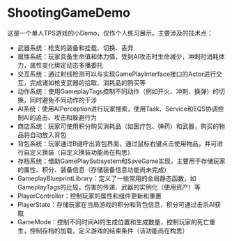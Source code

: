 # ShootingGameDemo
这是一个单人TPS游戏的小Demo，仅作个人练习展示。主要涉及的技术点：
- 武器系统：枪支的装备和挂载、切换、丢弃
- 属性系统：玩家具备生命值和体力值，受到AI攻击时生命减少，冲刺时消耗体力，属性变化绑定动态多播委托
- 交互系统：通过射线检测可以与实现GamePlayInterface接口的Actor进行交互，完成诸如枪支武器的拾取、消耗品的购买等
- 动作系统：使用GameplayTags控制不同动作（例如开火、冲刺、换弹）的切换，同时避免不同动作的干涉
- AI系统：使用AIPerception进行玩家搜索，使用Task、Service和EQS协调控制AI的追击、攻击和躲避行为
- 商店系统：玩家可使用积分购买消耗品（如医疗包、弹药）和武器，购买的物品将自动放入背包
- 背包系统：玩家通过B键呼出背包界面，通过鼠标右键点击使用物品，并可进行自定义换装（自定义换装功能尚在构思）
- 存档系统：借助GamePlaySubsystem和SaveGame实现，主要用于存储玩家的属性、积分、装备信息（存储装备信息功能尚未完成）
- GameplayBlueprintLibrary：定义了一些常用的全局静态函数，如GameplayTags的比较，伤害的传递、武器的实例化（使用资产）等
- PlayerController：控制玩家的属性和组件更新和重置
- PlayerState：存储玩家在当局游戏的积分和背包信息，积分可通过击杀AI获取
- GameMode：控制不同时间AI的生成位置和生成数量，控制玩家的死亡重生，控制存档的加载，定义游戏的结束条件（该功能尚在构思）